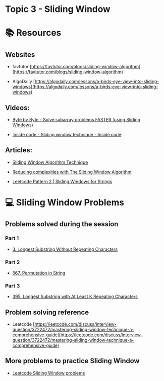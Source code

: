 # Topic 3 - Sliding Window

# 📚 Resources

## Websites

* favtutor [https://favtutor.com/blogs/sliding-window-algorithm](https://favtutor.com/blogs/sliding-window-algorithm)

* AlgoDaily [https://algodaily.com/lessons/a-birds-eye-view-into-sliding-windows](https://algodaily.com/lessons/a-birds-eye-view-into-sliding-windows)

## Videos:

* [Byte by Byte - Solve subarray problems FASTER (using Sliding Windows)](https://www.youtube.com/watch?v=GcW4mgmgSbw)

* [Inside code - Sliding window technique - Inside code](https://www.youtube.com/watch?v=p-ss2JNynmw)


## Articles:

* [Sliding Window Algorithm Technique](https://itnext.io/sliding-window-algorithm-technique-6001d5fbe8b3)

* [Reducing complexities with The Sliding Window Algorithm](https://javascript.plainenglish.io/reducing-complexities-with-sliding-window-algorithm-6fc3fb083abf)

* [Leetcode Pattern 2 | Sliding Windows for Strings](https://medium.com/leetcode-patterns/leetcode-pattern-2-sliding-windows-for-strings-e19af105316b)

# 💻 Sliding Window Problems

## Problems solved during the session

### Part 1
* [3. Longest Substring Without Repeating Characters](https://leetcode.com/problems/longest-substring-without-repeating-characters/)

### Part 2
* [567. Permutation in String](https://leetcode.com/problems/permutation-in-string/)

### Part 3
* [395. Longest Substring with At Least K Repeating Characters](https://leetcode.com/problems/longest-substring-with-at-least-k-repeating-characters/)

## Problem solving reference
* Leetcode [https://leetcode.com/discuss/interview-question/3722472/mastering-sliding-window-technique-a-comprehensive-guide](https://leetcode.com/discuss/interview-question/3722472/mastering-sliding-window-technique-a-comprehensive-guide)

## More problems to practice Sliding Window
* [Leetcode Sliding Window problems](https://leetcode.com/tag/sliding-window/?fbclid=IwAR01ZygOZJ4hFiEESvBvbmI7xpStJtXoG9leP_m-lY8AW0Y01TLt0HOqgN0)
